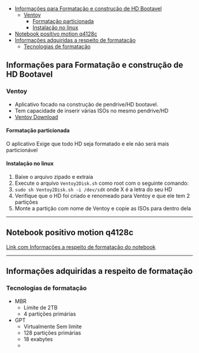 - [Informações para Formatação e construção de HD Bootavel](#informações-para-formatação-e-construção-de-hd-bootavel)
  - [Ventoy](#ventoy)
    - [Formatação particionada](#formatação-particionada)
    - [Instalação no linux](#instalação-no-linux)
- [Notebook positivo motion q4128c](#notebook-positivo-motion-q4128c)
- [Informações adquiridas a respeito de formatação](#informações-adquiridas-a-respeito-de-formatação)
  - [Tecnologias de formatação](#tecnologias-de-formatação)












## Informações para Formatação e construção de HD Bootavel

### Ventoy
 - Aplicativo focado na construção de pendrive/HD bootavel. 
 - Tem capacidade de inserir várias ISOs no mesmo pendrive/HD
 - [Ventoy Download](https://www.ventoy.net/en/download.html)

#### Formatação particionada

O aplicativo Exige que todo HD seja formatado e ele não será mais particionável

#### Instalação no linux

1. Baixe o arquivo zipado e extraia
2. Execute o arquivo `Ventoy2Disk.sh` como root com o seguinte comando:
3. `sudo sh Ventoy2Disk.sh -i /dev/sdX` onde X é a letra do seu HD
4. Verifique que o HD foi criado e renomeado para Ventoy e que ele tem 2 partições
5. Monte a partição com nome de Ventoy e copie as ISOs para dentro dela
   
---

## Notebook positivo motion q4128c
[Link com Informações a respeito de formatação do notebook](https://www.meupositivo.com.br/para-voce/suporte-tecnico/drivers)

---

## Informações adquiridas a respeito de formatação

### Tecnologias de formatação


 - MBR
   - Limite de 2TB
   - 4 partições primárias
 - GPT
   - Virtualmente Sem limite
   - 128 partições primárias
   - 18 exabytes
   - 